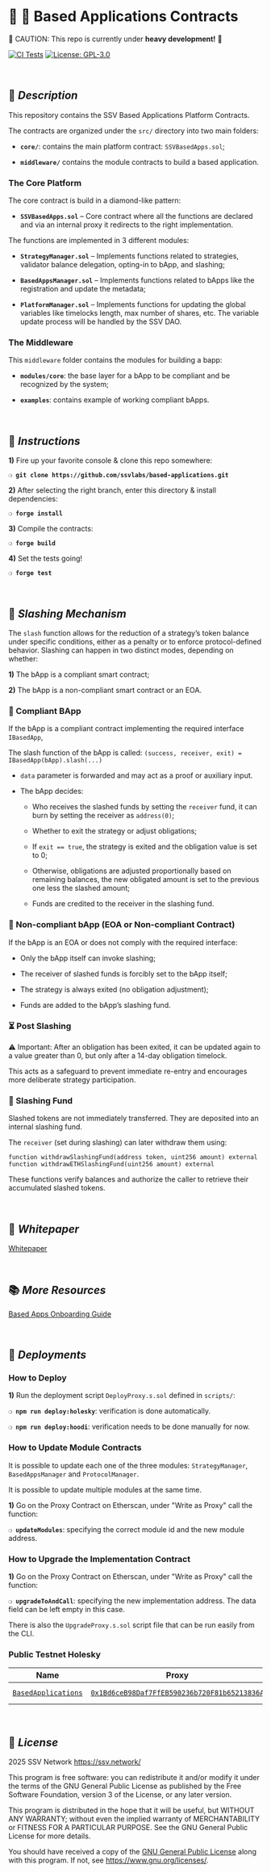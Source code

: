 # :construction_worker: :closed_lock_with_key: __Based Applications Contracts__

:construction: CAUTION: This repo is currently under **heavy development!** :construction:

[![CI Tests](https://github.com/ssvlabs/based-applications/actions/workflows/tests.yml/badge.svg)](https://github.com/ssvlabs/based-applications/actions/workflows/tests.yml)
[![License: GPL-3.0](https://img.shields.io/badge/license-GPL--3.0-blue.svg)](https://www.gnu.org/licenses/gpl-3.0.html)

&nbsp;

## :book: _Description_

This repository contains the SSV Based Applications Platform Contracts.

The contracts are organized under the `src/` directory into two main folders:

- **`core/`**: contains the main platform contract: `SSVBasedApps.sol`;
  
- **`middleware/`** contains the module contracts to build a based application. 

### **The Core Platform**

The core contract is build in a diamond-like pattern: 

- **`SSVBasedApps.sol`** – Core contract where all the functions are declared and via an internal proxy it redirects to the right implementation. 

The functions are implemented in 3 different modules:
  
- **`StrategyManager.sol`** – Implements functions related to strategies, validator balance delegation, opting-in to bApp, and slashing;
  
- **`BasedAppsManager.sol`** – Implements functions related to bApps like the registration and update the metadata;
  
- **`PlatformManager.sol`** – Implements functions for updating the global variables like timelocks length, max number of shares, etc. The variable update process will be handled by the SSV DAO.
  
### **The Middleware**

This `middleware` folder contains the modules for building a bapp: 

- **`modules/core`**: the base layer for a bApp to be compliant and be recognized by the system;

- **`examples`**: contains example of working compliant bApps.

&nbsp;

## :page_with_curl: _Instructions_

**1)** Fire up your favorite console & clone this repo somewhere:

__`❍ git clone https://github.com/ssvlabs/based-applications.git`__

**2)** After selecting the right branch, enter this directory & install dependencies:

__`❍ forge install`__

**3)** Compile the contracts:

__`❍ forge build`__

**4)** Set the tests going!

__`❍ forge test`__

&nbsp;

## 🔨 _Slashing Mechanism_

The `slash` function allows for the reduction of a strategy’s token balance under specific conditions, either as a penalty or to enforce protocol-defined behavior. Slashing can happen in two distinct modes, depending on whether:

**1)** The bApp is a compliant smart contract;

**2)** The bApp is a non-compliant smart contract or an EOA.

### 🧠 Compliant BApp

If the bApp is a compliant contract implementing the required interface `IBasedApp`,

The slash function of the bApp is called: `(success, receiver, exit) = IBasedApp(bApp).slash(...)`

*	`data` parameter is forwarded and may act as a proof or auxiliary input.

*	The bApp decides:

    *	Who receives the slashed funds by setting the `receiver` fund, it can burn by setting the receiver as `address(0)`;

    *	Whether to exit the strategy or adjust obligations;

    *	If `exit == true`, the strategy is exited and the obligation value is set to 0;

    *	Otherwise, obligations are adjusted proportionally based on remaining balances, the new obligated amount is set to the previous one less the slashed amount;

    *	Funds are credited to the receiver in the slashing fund.

### 🔐 Non-compliant bApp (EOA or Non-compliant Contract)

If the bApp is an EOA or does not comply with the required interface:

*	Only the bApp itself can invoke slashing;

*	The receiver of slashed funds is forcibly set to the bApp itself;

*	The strategy is always exited (no obligation adjustment);

*	Funds are added to the bApp’s slashing fund.

### ⏳ Post Slashing

⚠️ Important: After an obligation has been exited, it can be updated again to a value greater than 0, but only after a 14-day obligation timelock.

This acts as a safeguard to prevent immediate re-entry and encourages more deliberate strategy participation.

### 💸 Slashing Fund

Slashed tokens are not immediately transferred. They are deposited into an internal slashing fund.

The `receiver` (set during slashing) can later withdraw them using:

```
function withdrawSlashingFund(address token, uint256 amount) external
function withdrawETHSlashingFund(uint256 amount) external
```

These functions verify balances and authorize the caller to retrieve their accumulated slashed tokens.

&nbsp;

## :page_facing_up: _Whitepaper_

[Whitepaper](https://ssv.network/wp-content/uploads/2025/01/SSV2.0-Based-Applications-Protocol-1.pdf)

&nbsp;

## :books: _More Resources_

[Based Apps Onboarding Guide](./doc/bAppOnBoarding.md) 

&nbsp;

## :rocket: _Deployments_

### How to Deploy

**1)** Run the deployment script `DeployProxy.s.sol` defined in `scripts/`:

__`❍ npm run deploy:holesky`__: verification is done automatically.

__`❍ npm run deploy:hoodi`__: verification needs to be done manually for now.

### How to Update Module Contracts

It is possible to update each one of the three modules: `StrategyManager`, `BasedAppsManager` and `ProtocolManager`.

It is possible to update multiple modules at the same time. 

**1)** Go on the Proxy Contract on Etherscan, under "Write as Proxy" call the function:

__`❍ updateModules`__: specifying the correct module id and the new module address.

### How to Upgrade the Implementation Contract 

**1)** Go on the Proxy Contract on Etherscan, under "Write as Proxy" call the function:

__`❍ upgradeToAndCall`__: specifying the new implementation address. The data field can be left empty in this case.

There is also the `UpgradeProxy.s.sol` script file that can be run easily from the CLI.

### Public Testnet Holesky

| Name | Proxy | Implementation | Notes |
| -------- | -------- | -------- | -------- | 
| [`BasedApplications`](https://github.com/ssvlabs/based-applications/blob/main/src/BasedAppManager.sol) | [`0x1Bd6ceB98Daf7FfEB590236b720F81b65213836A`](https://holesky.etherscan.io/address/0x1Bd6ceB98Daf7FfEB590236b720F81b65213836A) | [`0x9a09A49870353867b0ce9901B44E84C32B2A47AC`](https://holesky.etherscan.io/address/0x9a09A49870353867b0ce9901B44E84C32B2A47AC) | Proxy: [`UUPS@5.1.0`](https://github.com/OpenZeppelin/openzeppelin-contracts-upgradeable/blob/v5.1.0/contracts/proxy/utils/UUPSUpgradeable.sol) |

&nbsp;

## :scroll: _License_

2025 SSV Network <https://ssv.network/>

This program is free software: you can redistribute it and/or modify
it under the terms of the GNU General Public License as published by
the Free Software Foundation, version 3 of the License, or any later version.

This program is distributed in the hope that it will be useful,
but WITHOUT ANY WARRANTY; without even the implied warranty of
MERCHANTABILITY or FITNESS FOR A PARTICULAR PURPOSE. See the
GNU General Public License for more details.

You should have received a copy of the [GNU General Public License](LICENSE)
along with this program. If not, see <https://www.gnu.org/licenses/>.